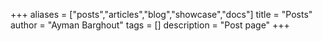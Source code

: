 +++
aliases = ["posts","articles","blog","showcase","docs"]
title = "Posts"
author = "Ayman Barghout"
tags = []
description = "Post page"
+++